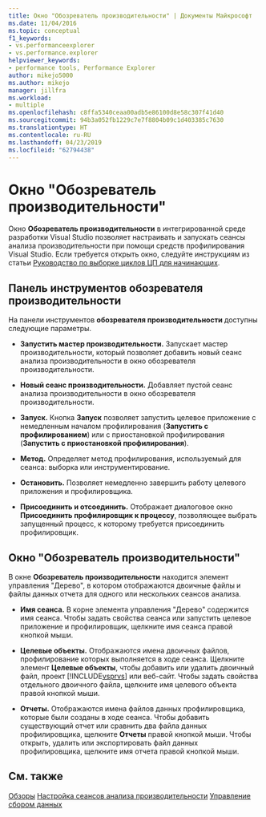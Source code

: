 ```yaml
---
title: Окно "Обозреватель производительности" | Документы Майкрософт
ms.date: 11/04/2016
ms.topic: conceptual
f1_keywords:
- vs.performanceexplorer
- vs.performance.explorer
helpviewer_keywords:
- performance tools, Performance Explorer
author: mikejo5000
ms.author: mikejo
manager: jillfra
ms.workload:
- multiple
ms.openlocfilehash: c8ffa5340ceaa00adb5e86100d8e58c307f41d40
ms.sourcegitcommit: 94b3a052fb1229c7e7f8804b09c1d403385c7630
ms.translationtype: HT
ms.contentlocale: ru-RU
ms.lasthandoff: 04/23/2019
ms.locfileid: "62794438"
---
```

# <a name="performance-explorer-window"></a>Окно "Обозреватель производительности"

Окно **Обозреватель производительности** в интегрированной среде разработки Visual Studio позволяет настраивать и запускать сеансы анализа производительности при помощи средств профилирования Visual Studio. Если требуется открыть окно, следуйте инструкциям из статьи [Руководство по выборке циклов ЦП для начинающих](../profiling/beginners-guide-to-cpu-sampling.md).

## <a name="performance-explorer-toolbar"></a>Панель инструментов обозревателя производительности

На панели инструментов **обозревателя производительности** доступны следующие параметры.

- **Запустить мастер производительности.** Запускает мастер производительности, который позволяет добавить новый сеанс анализа производительности в окно обозревателя производительности.

- **Новый сеанс производительности.** Добавляет пустой сеанс анализа производительности в окно обозревателя производительности.

- **Запуск.** Кнопка **Запуск** позволяет запустить целевое приложение с немедленным началом профилирования (**Запустить с профилированием**) или с приостановкой профилирования (**Запустить с приостановкой профилирования**).

- **Метод.** Определяет метод профилирования, используемый для сеанса: выборка или инструментирование.

- **Остановить.** Позволяет немедленно завершить работу целевого приложения и профилировщика.

- **Присоединить и отсоединить.** Отображает диалоговое окно **Присоединить профилировщик к процессу**, позволяющее выбрать запущенный процесс, к которому требуется присоединить профилировщик.

## <a name="performance-explorer-window"></a>Окно "Обозреватель производительности"

В окне **Обозреватель производительности** находится элемент управления "Дерево", в котором отображаются двоичные файлы и файлы данных отчета для одного или нескольких сеансов анализа.

- **Имя сеанса.** В корне элемента управления "Дерево" содержится имя сеанса. Чтобы задать свойства сеанса или запустить целевое приложение и профилировщик, щелкните имя сеанса правой кнопкой мыши.

- **Целевые объекты.** Отображаются имена двоичных файлов, профилирование которых выполняется в ходе сеанса. Щелкните элемент **Целевые объекты**, чтобы добавить или удалить двоичный файл, проект [!INCLUDE[vsprvs](../code-quality/includes/vsprvs_md.md)] или веб-сайт. Чтобы задать свойства отдельного двоичного файла, щелкните имя целевого объекта правой кнопкой мыши.

- **Отчеты.** Отображаются имена файлов данных профилировщика, которые были созданы в ходе сеанса. Чтобы добавить существующий отчет или сравнить два файла данных профилировщика, щелкните **Отчеты** правой кнопкой мыши. Чтобы открыть, удалить или экспортировать файл данных профилировщика, щелкните имя отчета правой кнопкой мыши.

## <a name="see-also"></a>См. также

[Обзоры](../profiling/overviews-performance-tools.md)
[Настройка сеансов анализа производительности](../profiling/configuring-performance-sessions.md)
[Управление сбором данных](../profiling/controlling-data-collection.md)